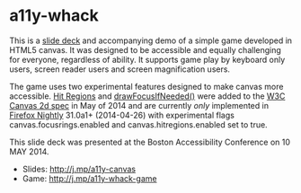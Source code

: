 a11y-whack
==========

This is a [slide deck](http://j.mp/a11y-canvas) and accompanying demo of a simple game developed in HTML5 canvas.  It was designed to be accessible and equally challenging for everyone, regardless of ability.  It supports game play by keyboard only users, screen reader users and screen magnification users.

The game uses two experimental features designed to make canvas more accessible.  [Hit Regions](http://www.w3.org/html/wg/drafts/2dcontext/html5_canvas_CR/#hit-regions) and [drawFocusIfNeeded()](http://www.w3.org/html/wg/drafts/2dcontext/html5_canvas_CR/#dom-context-2d-drawfocusifneeded) were added to the [W3C Canvas 2d spec](http://www.w3.org/html/wg/drafts/2dcontext/html5_canvas_CR/) in May of 2014 and are currently *only* implemented in [Firefox Nightly](http://nightly.mozilla.org) 31.0a1+ (2014-04-26) with experimental flags canvas.focusrings.enabled and canvas.hitregions.enabled set to true.

This slide deck was presented at the Boston Accessibility Conference on 10 MAY 2014.

* Slides: <http://j.mp/a11y-canvas>
* Game: <http://j.mp/a11y-whack-game>
